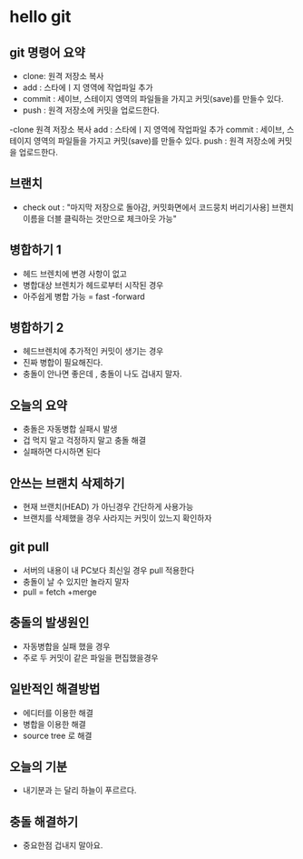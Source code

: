 # hello git

## git 명령어 요약

- clone:  원격 저장소 복사
- add :  스타에ㅣ지 영역에 작업파일 추가
- commit : 세이브, 스테이지 영역의 파일들을 가지고 커밋(save)를 만들수 있다.
- push : 원격 저장소에 커밋을 업로드한다.


-clone  원격 저장소 복사
add :  스타에ㅣ지 영역에 작업파일 추가
commit : 세이브, 스테이지 영역의 파일들을 가지고 커밋(save)를 만들수 있다.
push : 원격 저장소에 커밋을 업로드한다.



## 브랜치 
- check out : "마지막 저장으로 돌아감,  커밋화면에서 코드뭉치 버리기사용] 브랜치 이름을 더블 클릭하는 것만으로 체크아웃 가능"

## 병합하기 1
- 헤드 브렌치에 변경 사항이 없고
- 병합대상 브렌치가 헤드로부터 시작된 경우 
- 아주쉽게 병합 가능 =  fast -forward

## 병합하기 2
- 헤드브렌치에 추가적인 커밋이 생기는 경우
- 진짜 병합이 필요해진다.
- 충돌이 안나면 좋은데 , 충돌이 나도 겁내지 말자.

## 오늘의 요약
- 충돌은 자동병합 실패시 발생
- 겁 먹지 말고 걱정하지 말고 충돌 해결
- 실패하면 다시하면 된다

## 안쓰는 브랜치 삭제하기
- 현재 브랜치(HEAD) 가 아닌경우 간단하게 사용가능
- 브랜치를 삭제했을 경우 사라지는 커밋이 있느지 확인하자

## git pull
- 서버의 내용이 내 PC보다 최신일 경우 pull 적용한다
- 충돌이 날 수 있지만 놀라지 말자
- pull = fetch +merge

## 충돌의 발생원인
- 자동병합을 실패 했을 경우
- 주로 두 커밋이 같은 파일을 편집했을경우

## 일반적인 해결방법
- 에디터를 이용한 해결
- 병합을 이용한 해결
- source tree 로 해결


## 오늘의 기분
- 내기분과 는 달리 하늘이 푸르르다.

## 충돌 해결하기
- 중요한점 겁내지 말아요.


